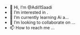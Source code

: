 - 👋 Hi, I’m @Adil1Saadi
- 👀 I’m interested in .
- 🌱 I’m currently learning Ai a...
- 💞️ I’m looking to collaborate on ...
- 📫 How to reach me ...

<!---
Adil1Saadi/Adil1Saadi is a ✨ special ✨ repository because its `README.md` (this file) appears on your GitHub profile.
You can click the Preview link to take a look at your changes.
--->
